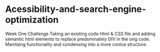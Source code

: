 # Acessibility-and-search-engine-optimization
Week One Challenge
Taking an existing code Html & CSS file and adding semantic html elements to replace 
predominately DIV in the orig code. Maintaing functionality and condensing into a more conice structure.
